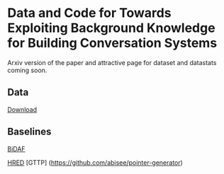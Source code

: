 # Data and Code for Towards Exploiting Background Knowledge for Building Conversation Systems
Arxiv version of the paper and attractive page for dataset and datastats coming soon.
## Data
[Download](https://drive.google.com/open?id=1xQBRDs5q_2xLOdOpbq7UeAmUM0Ht370A)
## Baselines
[BiDAF](https://github.com/allenai/bi-att-flow)

[HRED](https://github.com/sumanbanerjee1/Code-Mixed-Dialog)
[GTTP] (https://github.com/abisee/pointer-generator)
